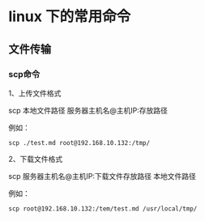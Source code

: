 # linux 下的常用命令

## 文件传输

### scp命令

1、上传文件格式

scp 本地文件路径 服务器主机名@主机IP:存放路径

例如：

```shell
scp ./test.md root@192.168.10.132:/tmp/
```

2、下载文件格式

scp 服务器主机名@主机IP:下载文件存放路径  本地文件路径

例如：

```shell
scp root@192.168.10.132:/tem/test.md /usr/local/tmp/
```
